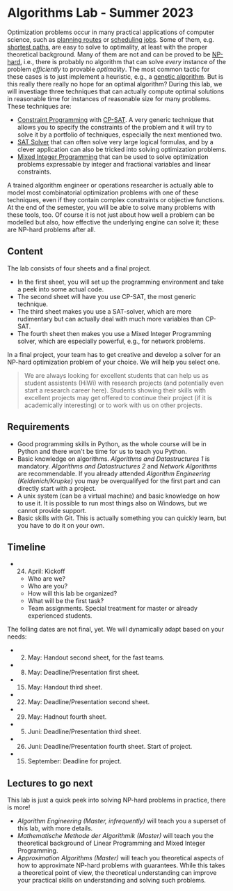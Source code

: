 # Algorithms Lab - Summer 2023

Optimization problems occur in many practical applications of computer science, such as [planning routes](https://en.wikipedia.org/wiki/Travelling_salesman_problem) or [scheduling jobs](https://en.wikipedia.org/wiki/Job-shop_scheduling).
Some of them, e.g. [shortest paths](https://en.wikipedia.org/wiki/Shortest_path_problem), are easy to solve to optimality, at least with the proper theoretical background.
Many of them are not and can be proved to be [NP-hard](https://en.wikipedia.org/wiki/NP-hardness), i.e., there is probably no algorithm that can solve _every_ instance of the problem _efficiently_ to provable _optimality_.
The most common tactic for these cases is to just implement a heuristic, e.g., a [genetic algorithm](https://en.wikipedia.org/wiki/Genetic_algorithm).
But is this really there really no hope for an optimal algorithm?
During this lab, we will investiage three techniques that can actually compute optimal solutions in reasonable time for instances of reasonable size for many problems.
These techniques are:
* [Constraint Programming](https://en.wikipedia.org/wiki/Constraint_programming) with [CP-SAT](https://developers.google.com/optimization/cp/cp_solver). A very generic technique that allows you to specify the constraints of the problem and it will try to solve it by a portfolio of techniques, especially the next mentioned two.
* [SAT Solver](https://en.wikipedia.org/wiki/SAT_solver) that can often solve very large logical formulas, and by a clever application can also be tricked into solving optimization problems.
* [Mixed Integer Programming](https://en.wikipedia.org/wiki/Integer_programming) that can be used to solve optimization problems expressable by integer and fractional variables and linear constraints.

A trained algorithm engineer or operations researcher is actually able to model most combinatorial optimization problems with one of these techniques, even if they contain complex constraints or objective functions.
At the end of the semester, you will be able to solve many problems with these tools, too.
Of course it is not just about how well a problem can be modelled but also, how effective the underlying engine can solve it; these are NP-hard problems after all.

## Content

The lab consists of four sheets and a final project.
* In the first sheet, you will set up the programming environment and take a peek into some actual code.
* The second sheet will have you use CP-SAT, the most generic technique.
* The third sheet makes you use a SAT-solver, which are more rudimentary but can actually deal with much more variables than CP-SAT.
* The fourth sheet then makes you use a Mixed Integer Programming solver, which are especially powerful, e.g., for network problems.

In a final project, your team has to get creative and develop a solver for an NP-hard optimization problem of your choice.
We will help you select one.

> We are always looking for excellent students that can help us as student assistents (HiWi) with research projects (and potentially even start a research career here).
> Students showing their skills with excellent projects may get offered to continue their project (if it is academically interesting) or to work with us on other projects.

## Requirements

* Good programming skills in Python, as the whole course will be in Python and there won't be time for us to teach you Python.
* Basic knowledge on algorithms. _Algorithms and Datastructures 1_ is mandatory. _Algorithms and Datastructures 2_ and _Network Algorithms_ are recommendable. If you already attended _Algorithm Engineering (Keldenich/Krupke)_ you may be overqualifyed for the first part and can directly start with a project.
* A unix system (can be a virtual machine) and basic knowledge on how to use it. It is possible to run most things also on Windows, but we cannot provide support.
* Basic skills with Git. This is actually something you can quickly learn, but you have to do it on your own.

## Timeline

* 24. April: Kickoff
    * Who are we?
    * Who are you?
    * How will this lab be organized?
    * What will be the first task?
    * Team assignments. Special treatment for master or already experienced students.

The folling dates are not final, yet. We will dynamically adapt based on your needs:
* 2. May: Handout second sheet, for the fast teams.
* 8. May: Deadline/Presentation first sheet.
* 15. May: Handout third sheet.
* 22. May: Deadline/Presentation second sheet.
* 29. May: Hadnout fourth sheet.
* 5. Juni: Deadline/Presentation third sheet.
* 26. Juni: Deadline/Presentation fourth sheet. Start of project.
* 15. September: Deadline for project.



## Lectures to go next

This lab is just a quick peek into solving NP-hard problems in practice, there is more!

* _Algorithm Engineering (Master, infrequently)_ will teach you a superset of this lab, with more details.
* _Mathematische Methode der Algorithmik (Master)_ will teach you the theoretical background of Linear Programming and Mixed Integer Programming.
* _Approximation Algorithms (Master)_ will teach you theoretical aspects of how to approximate NP-hard problems with guarantees. While this takes a theoretical point of view, the theoretical understanding can improve your practical skills on understanding and solving such problems.
